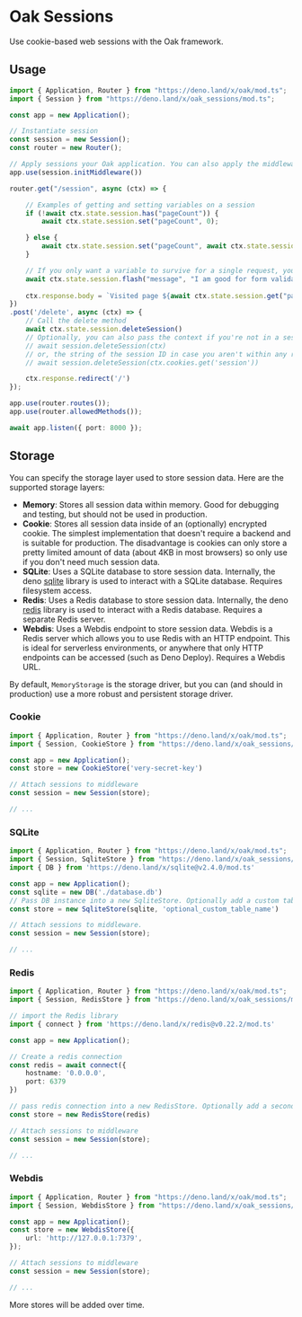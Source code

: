# Oak Sessions

Use cookie-based web sessions with the Oak framework.

## Usage

```ts
import { Application, Router } from "https://deno.land/x/oak/mod.ts";
import { Session } from "https://deno.land/x/oak_sessions/mod.ts";

const app = new Application();

// Instantiate session
const session = new Session();
const router = new Router();

// Apply sessions your Oak application. You can also apply the middleware to specific routes instead of the whole app.
app.use(session.initMiddleware())

router.get("/session", async (ctx) => {

    // Examples of getting and setting variables on a session
    if (!await ctx.state.session.has("pageCount")) {
        await ctx.state.session.set("pageCount", 0);

    } else {
        await ctx.state.session.set("pageCount", await ctx.state.session.get("pageCount") + 1);
    }

    // If you only want a variable to survive for a single request, you can "flash" it instead
    await ctx.state.session.flash("message", "I am good for form validations errors, success messages, etc.")
    
    ctx.response.body = `Visited page ${await ctx.state.session.get("pageCount")} times`;
})
.post('/delete', async (ctx) => {
    // Call the delete method
    await ctx.state.session.deleteSession()
    // Optionally, you can also pass the context if you're not in a session route
    // await session.deleteSession(ctx)
    // or, the string of the session ID in case you aren't within any routing context.
    // await session.deleteSession(ctx.cookies.get('session'))

    ctx.response.redirect('/')
});

app.use(router.routes());
app.use(router.allowedMethods());

await app.listen({ port: 8000 });
```

## Storage

You can specify the storage layer used to store session data. Here are the supported storage layers:

* **Memory**: Stores all session data within memory. Good for debugging and testing, but should not be used in production.
* **Cookie**: Stores all session data inside of an (optionally) encrypted cookie. The simplest implementation that doesn't require a backend and is suitable for production. The disadvantage is cookies can only store a pretty limited amount of data (about 4KB in most browsers) so only use if you don't need much session data.
* **SQLite**: Uses a SQLite database to store session data. Internally, the deno [sqlite](https://deno.land/x/sqlite) library is used to interact with a SQLite database. Requires filesystem access.
* **Redis**: Uses a Redis database to store session data. Internally, the deno [redis](https://deno.land/x/redis) library is used to interact with a Redis database. Requires a separate Redis server.
* **Webdis**: Uses a Webdis endpoint to store session data. Webdis is a Redis server which allows you to use Redis with an HTTP endpoint. This is ideal for serverless environments, or anywhere that only HTTP endpoints can be accessed (such as Deno Deploy). Requires a Webdis URL.

By default, `MemoryStorage` is the storage driver, but you can (and should in production) use a more robust and persistent storage driver.

### Cookie
```ts
import { Application, Router } from "https://deno.land/x/oak/mod.ts";
import { Session, CookieStore } from "https://deno.land/x/oak_sessions/mod.ts";

const app = new Application();
const store = new CookieStore('very-secret-key')

// Attach sessions to middleware
const session = new Session(store);

// ...
```

### SQLite
```ts
import { Application, Router } from "https://deno.land/x/oak/mod.ts";
import { Session, SqliteStore } from "https://deno.land/x/oak_sessions/mod.ts";
import { DB } from 'https://deno.land/x/sqlite@v2.4.0/mod.ts'

const app = new Application();
const sqlite = new DB('./database.db') 
// Pass DB instance into a new SqliteStore. Optionally add a custom table name as second string argument, default is 'sessions'
const store = new SqliteStore(sqlite, 'optional_custom_table_name')

// Attach sessions to middleware. 
const session = new Session(store);

// ...
```

### Redis
```ts
import { Application, Router } from "https://deno.land/x/oak/mod.ts";
import { Session, RedisStore } from "https://deno.land/x/oak_sessions/mod.ts";

// import the Redis library
import { connect } from 'https://deno.land/x/redis@v0.22.2/mod.ts'

const app = new Application();

// Create a redis connection
const redis = await connect({
    hostname: '0.0.0.0',
    port: 6379
})

// pass redis connection into a new RedisStore. Optionally add a second string argument for a custom database prefix, default is 'session_'
const store = new RedisStore(redis)

// Attach sessions to middleware
const session = new Session(store);

// ...
```

### Webdis
```ts
import { Application, Router } from "https://deno.land/x/oak/mod.ts";
import { Session, WebdisStore } from "https://deno.land/x/oak_sessions/mod.ts";

const app = new Application();
const store = new WebdisStore({
    url: 'http://127.0.0.1:7379',
});

// Attach sessions to middleware
const session = new Session(store);

// ...
```

More stores will be added over time.
